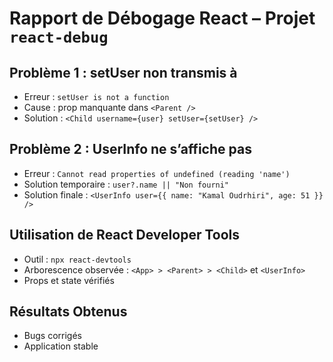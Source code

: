 # Rapport de Débogage React – Projet `react-debug`

## Problème 1 : setUser non transmis à <Child>
- Erreur : `setUser is not a function`
- Cause : prop manquante dans `<Parent />`
- Solution : `<Child username={user} setUser={setUser} />`

## Problème 2 : UserInfo ne s’affiche pas
- Erreur : `Cannot read properties of undefined (reading 'name')`
- Solution temporaire : `user?.name || "Non fourni"`
- Solution finale : `<UserInfo user={{ name: "Kamal Oudrhiri", age: 51 }} />`

## Utilisation de React Developer Tools
- Outil : `npx react-devtools`
- Arborescence observée : `<App> > <Parent> > <Child>` et `<UserInfo>`
- Props et state vérifiés

## Résultats Obtenus
- Bugs corrigés
- Application stable
